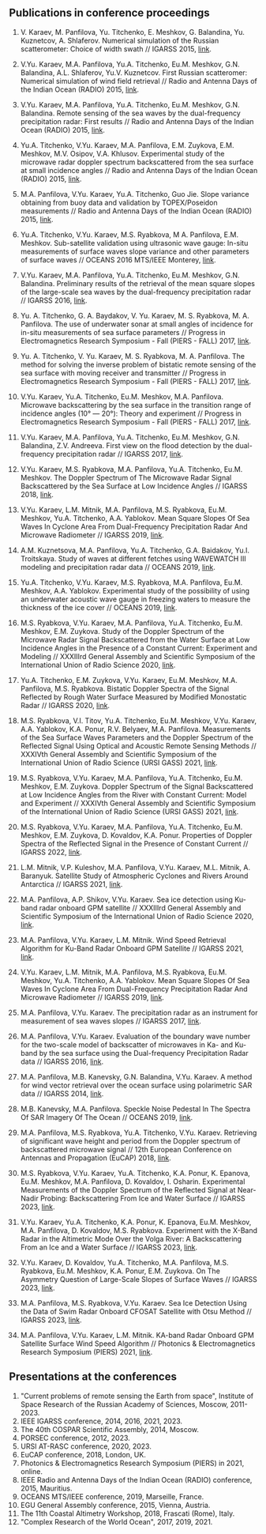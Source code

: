 ## Publications in conference proceedings

1. V. Karaev, M. Panfilova, Yu. Titchenko, E. Meshkov, G. Balandina, Yu. Kuznetcov, A. Shlaferov. Numerical simulation of the Russian scatterometer: Choice of width swath // IGARSS 2015, [link](https://doi.org/10.1109/IGARSS.2015.7326931).

2. V.Yu. Karaev, M.A. Panfilova, Yu.A. Titchenko, Eu.M. Meshkov, G.N. Balandina, A.L. Shlaferov, Yu.V. Kuznetcov. First Russian scatteromer: Numerical simulation of wind field retrieval // Radio and Antenna Days of the Indian Ocean (RADIO) 2015, [link](https://doi.org/10.1109/RADIO.2015.7323412).

3. V.Yu. Karaev, M.A. Panfilova, Yu.A. Titchenko, Eu.M. Meshkov, G.N. Balandina. Remote sensing of the sea waves by the dual-frequency precipitation radar: First results // Radio and Antenna Days of the Indian Ocean (RADIO) 2015, [link](https://doi.org/10.1109/RADIO.2015.7323413).

4. Yu.A. Titchenko, V.Yu. Karaev, M.A. Panfilova, E.M. Zuykova, E.M. Meshkov, M.V. Osipov, V.A. Khlusov. Experimental study of the microwave radar doppler spectrum backscattered from the sea surface at small incidence angles // Radio and Antenna Days of the Indian Ocean (RADIO) 2015, [link](https://doi.org/10.1109/RADIO.2015.7323374).

5. M.A. Panfilova, V.Yu. Karaev, Yu.A. Titchenko, Guo Jie. Slope variance obtaining from buoy data and validation by TOPEX/Poseidon measurements // Radio and Antenna Days of the Indian Ocean (RADIO) 2015, [link](https://doi.org/10.1109/RADIO.2015.7323371).

6. Yu.A. Titchenko, V.Yu. Karaev, M.S. Ryabkova, M A. Panfilova, E.M. Meshkov. Sub-satellite validation using ultrasonic wave gauge: In-situ measurements of surface waves slope variance and other parameters of surface waves // OCEANS 2016 MTS/IEEE Monterey, [link](https://doi.org/10.1109/OCEANS.2016.7761373).

7. V.Yu. Karaev, M.A. Panfilova, Yu.A. Titchenko, Eu.M. Meshkov, G.N. Balandina. Preliminary results of the retrieval of the mean square slopes of the large-scale sea waves by the dual-frequency precipitation radar // IGARSS 2016, [link](https://doi.org/10.1109/IGARSS.2016.7730245).

8. Yu. A. Titchenko, G. A. Baydakov, V. Yu. Karaev, M. S. Ryabkova, M. A. Panfilova. The use of underwater sonar at small angles of incidence for in-situ measurements of sea surface parameters // Progress in Electromagnetics Research Symposium - Fall (PIERS - FALL) 2017, [link](https://doi.org/10.1109/PIERS-FALL.2017.8293620).

9. Yu. A. Titchenko, V. Yu. Karaev, M. S. Ryabkova, M. A. Panfilova. The method for solving the inverse problem of bistatic remote sensing of the sea surface with moving receiver and transmitter // Progress in Electromagnetics Research Symposium - Fall (PIERS - FALL) 2017, [link](https://doi.org/10.1109/PIERS-FALL.2017.8293619).

10. V.Yu. Karaev, Yu.A. Titchenko, Eu.M. Meshkov, M.A. Panfilova. Microwave backscattering by the sea surface in the transition range of incidence angles (10° — 20°): Theory and experiment // Progress in Electromagnetics Research Symposium - Fall (PIERS - FALL) 2017, [link](https://doi.org/10.1109/PIERS-FALL.2017.8293501).

11. V.Yu. Karaev, M.A. Panfilova, Yu.A. Titchenko, Eu.M. Meshkov, G.N. Balandina, Z.V. Andreeva. First view on the flood detection by the dual-frequency precipitation radar // IGARSS 2017, [link](https://doi.org/10.1109/IGARSS.2017.8128434).

12. V.Yu. Karaev, M.S. Ryabkova, M.A. Panfilova, Yu.A. Titchenko, Eu.M. Meshkov. The Doppler Spectrum of The Microwave Radar Signal Backscattered by the Sea Surface at Low Incidence Angles // IGARSS 2018, [link](https://doi.org/10.1109/IGARSS.2018.8519130).

13. V.Yu. Karaev, L.M. Mitnik, M.A. Panfilova, M.S. Ryabkova, Eu.M. Meshkov, Yu.A. Titchenko, A.A. Yablokov. Mean Square Slopes Of Sea Waves In Cyclone Area From Dual-Frequency Precipitation Radar And Microwave Radiometer // IGARSS 2019, [link](https://doi.org/10.1109/IGARSS.2019.8899270).

14. A.M. Kuznetsova, M.A. Panfilova, Yu.A. Titchenko, G.A. Baidakov, Yu.I. Troitskaya. Study of waves at different fetches using WAVEWATCH III modeling and precipitation radar data // OCEANS 2019, [link](https://doi.org/10.1109/OCEANSE.2019.8867107).

15. Yu.A. Titchenko, V.Yu. Karaev, M.S. Ryabkova, M.A. Panfilova, Eu.M. Meshkov, A.A. Yablokov. Experimental study of the possibility of using an underwater acoustic wave gauge in freezing waters to measure the thickness of the ice cover // OCEANS 2019, [link](https://doi.org/10.1109/OCEANSE.2019.8867337).

16. M.S. Ryabkova, V.Yu. Karaev, M.A. Panfilova, Yu.A. Titchenko, Eu.M. Meshkov, E.M. Zuykova. Study of the Doppler Spectrum of the Microwave Radar Signal Backscattered from the Water Surface at Low Incidence Angles in the Presence of a Constant Current: Experiment and Modeling // XXXIIIrd General Assembly and Scientific Symposium of the International Union of Radio Science 2020, [link](https://doi.org/10.23919/URSIGASS49373.2020.9232433).

17. Yu.A. Titchenko, E.M. Zuykova, V.Yu. Karaev, Eu.M. Meshkov, M.A. Panfilova, M.S. Ryabkova. Bistatic Doppler Spectra of the Signal Reflected by Rough Water Surface Measured by Modified Monostatic Radar // IGARSS 2020, [link](https://doi.org/10.1109/IGARSS39084.2020.9323093).

18. M.S. Ryabkova, V.I. Titov, Yu.A. Titchenko, Eu.M. Meshkov, V.Yu. Karaev, A.A. Yablokov, K.A. Ponur, R.V. Belyaev, M.A. Panfilova. Measurements of the Sea Surface Waves Parameters and the Doppler Spectrum of the Reflected Signal Using Optical and Acoustic Remote Sensing Methods // XXXIVth General Assembly and Scientific Symposium of the International Union of Radio Science (URSI GASS) 2021, [link](https://doi.org/10.23919/URSIGASS51995.2021.9560283).

19. M.S. Ryabkova, V.Yu. Karaev, M.A. Panfilova, Yu.A. Titchenko, Eu.M. Meshkov, E.M. Zuykova. Doppler Spectrum of the Signal Backscattered at Low Incidence Angles from the River with Constant Current: Model and Experiment // XXXIVth General Assembly and Scientific Symposium of the International Union of Radio Science (URSI GASS) 2021, [link](https://doi.org/10.23919/URSIGASS51995.2021.9560583).

20. M.S. Ryabkova, V.Yu. Karaev, M.A. Panfilova, Yu.A. Titchenko, Eu.M. Meshkov, E.M. Zuykova, D. Kovaldov, K.A. Ponur. Properties of Doppler Spectra of the Reflected Signal in the Presence of Constant Current // IGARSS 2022, [link](https://doi.org/10.1109/IGARSS46834.2022.9883289).

22. L.M. Mitnik, V.P. Kuleshov, M.A. Panfilova, V.Yu. Karaev, M.L. Mitnik, A. Baranyuk. Satellite Study of Atmospheric Cyclones and Rivers Around Antarctica // IGARSS 2021, [link](https://doi.org/10.1109/IGARSS47720.2021.9553258).

23. M.A. Panfilova, A.P. Shikov, V.Yu. Karaev. Sea ice detection using Ku-band radar onboard GPM satellite // XXXIIIrd General Assembly and Scientific Symposium of the International Union of Radio Science 2020, [link](https://doi.org/10.23919/URSIGASS49373.2020.9232361).

24. M.A. Panfilova, V.Yu. Karaev, L.M. Mitnik. Wind Speed Retrieval Algorithm for Ku-Band Radar Onboard GPM Satellite // IGARSS 2021, [link](https://doi.org/10.1109/IGARSS47720.2021.9553423).

25. V.Yu. Karaev, L.M. Mitnik, M.A. Panfilova, M.S. Ryabkova, Eu.M. Meshkov, Yu.A. Titchenko, A.A. Yablokov. Mean Square Slopes Of Sea Waves In Cyclone Area From Dual-Frequency Precipitation Radar And Microwave Radiometer // IGARSS 2019, [link](https://doi.org/10.1109/IGARSS.2019.8899270).

26. M.A. Panfilova, V.Yu. Karaev. The precipitation radar as an instrument for measurement of sea waves slopes // IGARSS 2017, [link](https://doi.org/10.1109/IGARSS.2017.8127058).

27. M.A. Panfilova, V.Yu. Karaev. Evaluation of the boundary wave number for the two-scale model of backscatter of microwaves in Ka- and Ku-band by the sea surface using the Dual-frequency Precipitation Radar data // IGARSS 2016, [link](https://doi.org/10.1109/IGARSS.2016.7729956).

28. M.A. Panfilova, M.B. Kanevsky, G.N. Balandina, V.Yu. Karaev. A method for wind vector retrieval over the ocean surface using polarimetric SAR data // IGARSS 2014, [link](https://doi.org/10.1109/IGARSS.2014.6947463).

29. M.B. Kanevsky, M.A. Panfilova. Speckle Noise Pedestal In The Spectra Of SAR Imagery Of The Ocean // OCEANS 2019, [link](https://doi.org/10.1109/OCEANSE.2019.8867441).

30. M.A. Panfilova, M.S. Ryabkova, Yu.A. Titchenko, V.Yu. Karaev. Retrieving of significant wave height and period from the Doppler spectrum of backscattered microwave signal // 12th European Conference on Antennas and Propagation (EuCAP) 2018, [link](https://doi.org/10.1049/cp.2018.1084).

31. M.S. Ryabkova, V.Yu. Karaev, Yu.A. Titchenko, K.A. Ponur, K. Epanova, Eu.M. Meshkov, M.A. Panfilova, D. Kovaldov, I. Osharin. Experimental Measurements of the Doppler Spectrum of the Reflected Signal at Near-Nadir Probing: Backscattering From Ice and Water Surface // IGARSS 2023, [link](https://doi.org/10.1109/IGARSS52108.2023.10283230).

32. V.Yu. Karaev, Yu.A. Titchenko, K.A. Ponur, K. Epanova, Eu.M. Meshkov, M.A. Panfilova, D. Kovaldov, M.S. Ryabkova. Experiment with the X-Band Radar in the Altimetric Mode Over the Volga River: A Backscattering From an Ice and a Water Surface // IGARSS 2023, [link](https://doi.org/10.1109/IGARSS52108.2023.10282718).

33. V.Yu. Karaev, D. Kovaldov, Yu.A. Titchenko, M.A. Panfilova, M.S. Ryabkova, Eu.M. Meshkov, K.A. Ponur, E.M. Zuykova. On The Asymmetry Question of Large-Scale Slopes of Surface Waves // IGARSS 2023, [link](https://doi.org/10.1109/IGARSS52108.2023.10282127).

34. M.A. Panfilova, M.S. Ryabkova, V.Yu. Karaev. Sea Ice Detection Using the Data of Swim Radar Onboard CFOSAT Satellite with Otsu Method // IGARSS 2023, [link](https://doi.org/10.1109/IGARSS52108.2023.10282292).

35. M.A. Panfilova, V.Yu. Karaev, L.M. Mitnik. KA-band Radar Onboard GPM Satellite Surface Wind Speed Algorithm // Photonics & Electromagnetics Research Symposium (PIERS) 2021, [link](https://doi.org/10.1109/PIERS53385.2021.9695063).


## Presentations at the conferences

1. "Current problems of remote sensing the Earth from space", Institute of Space Research of the Russian Academy of Sciences, Moscow, 2011-2023.
2. IEEE IGARSS conference, 2014, 2016, 2021, 2023.
3. The 40th COSPAR Scientific Assembly, 2014, Moscow.
4. PORSEC conference, 2012, 2023.
5. URSI AT-RASC conference, 2020, 2023.
6. EuCAP conference, 2018, London, UK.
7. Photonics & Electromagnetics Research Symposium (PIERS) in 2021, online.
8. IEEE Radio and Antenna Days of the Indian Ocean (RADIO) conference, 2015, Mauritius.
9. OCEANS MTS/IEEE conference, 2019, Marseille, France.
10. EGU General Assembly conference, 2015, Vienna, Austria.
11. The 11th Coastal Altimetry Workshop, 2018, Frascati (Rome), Italy.
12. "Complex Research of the World Ocean", 2017, 2019, 2021.

